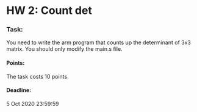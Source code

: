 # HW 2: Count det

### Task:
You need to write the arm program that counts up the determinant of 3x3 matrix. You should only modify the main.s file.

#### Points:
The task costs 10 points.

#### Deadline:
5 Oct 2020 23:59:59
